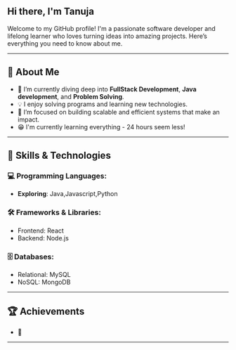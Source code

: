 ## Hi there, I'm Tanuja 

Welcome to my GitHub profile! I'm a passionate software developer and lifelong learner who loves turning ideas into amazing projects. Here’s everything you need to know about me.

---

## 🚀 About Me
- 🌱 I’m currently diving deep into **FullStack Development**, **Java development**, and **Problem Solving**.
- 💡 I enjoy solving programs and learning new technologies.
- 🎯 I’m focused on building scalable and efficient systems that make an impact.
- 😁 I'm currently learning everything - 24 hours seem less!
---

## 🔧 Skills & Technologies
### 💻 Programming Languages:
- **Exploring**: Java,Javascript,Python 

### 🛠️ Frameworks & Libraries:
- Frontend: React
- Backend: Node.js

### 🗄️ Databases:
- Relational: MySQL
- NoSQL: MongoDB

---

## 🏆 Achievements
- 🥇 
---
